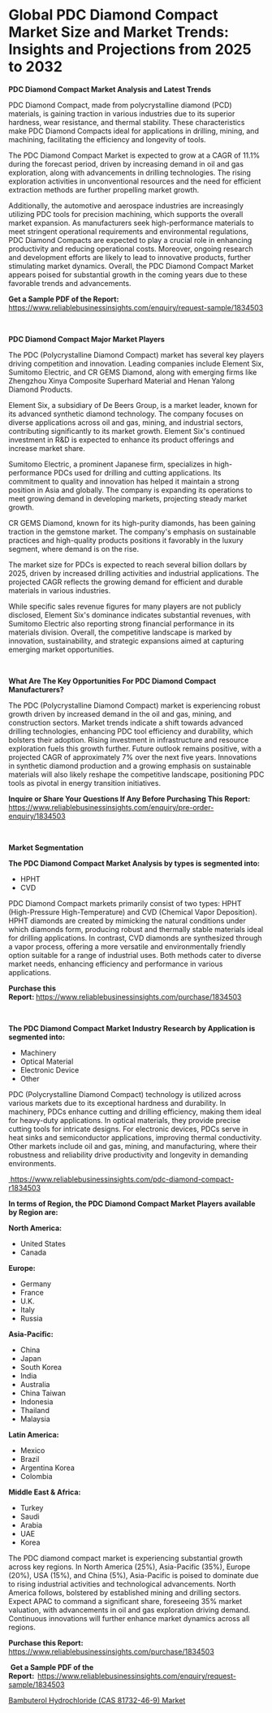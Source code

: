 <p><h1>Global PDC Diamond Compact Market Size and Market Trends: Insights and Projections from 2025 to 2032</h1></p><p><strong>PDC Diamond Compact Market Analysis and Latest Trends</strong></p>
<p><p>PDC Diamond Compact, made from polycrystalline diamond (PCD) materials, is gaining traction in various industries due to its superior hardness, wear resistance, and thermal stability. These characteristics make PDC Diamond Compacts ideal for applications in drilling, mining, and machining, facilitating the efficiency and longevity of tools.</p><p>The PDC Diamond Compact Market is expected to grow at a CAGR of 11.1% during the forecast period, driven by increasing demand in oil and gas exploration, along with advancements in drilling technologies. The rising exploration activities in unconventional resources and the need for efficient extraction methods are further propelling market growth. </p><p>Additionally, the automotive and aerospace industries are increasingly utilizing PDC tools for precision machining, which supports the overall market expansion. As manufacturers seek high-performance materials to meet stringent operational requirements and environmental regulations, PDC Diamond Compacts are expected to play a crucial role in enhancing productivity and reducing operational costs. Moreover, ongoing research and development efforts are likely to lead to innovative products, further stimulating market dynamics. Overall, the PDC Diamond Compact Market appears poised for substantial growth in the coming years due to these favorable trends and advancements.</p></p>
<p><strong>Get a Sample PDF of the Report:&nbsp;</strong> <a href="https://www.reliablebusinessinsights.com/enquiry/request-sample/1834503?utm_campaign=2215&utm_medium=2&utm_source=Github&utm_content=ia&utm_term=02032025&utm_id=pdc-diamond-compact">https://www.reliablebusinessinsights.com/enquiry/request-sample/1834503</a></p>
<p>&nbsp;</p>
<p><strong>PDC Diamond Compact Major Market Players</strong></p>
<p><p>The PDC (Polycrystalline Diamond Compact) market has several key players driving competition and innovation. Leading companies include Element Six, Sumitomo Electric, and CR GEMS Diamond, along with emerging firms like Zhengzhou Xinya Composite Superhard Material and Henan Yalong Diamond Products.</p><p>Element Six, a subsidiary of De Beers Group, is a market leader, known for its advanced synthetic diamond technology. The company focuses on diverse applications across oil and gas, mining, and industrial sectors, contributing significantly to its market growth. Element Six's continued investment in R&D is expected to enhance its product offerings and increase market share.</p><p>Sumitomo Electric, a prominent Japanese firm, specializes in high-performance PDCs used for drilling and cutting applications. Its commitment to quality and innovation has helped it maintain a strong position in Asia and globally. The company is expanding its operations to meet growing demand in developing markets, projecting steady market growth.</p><p>CR GEMS Diamond, known for its high-purity diamonds, has been gaining traction in the gemstone market. The company's emphasis on sustainable practices and high-quality products positions it favorably in the luxury segment, where demand is on the rise.</p><p>The market size for PDCs is expected to reach several billion dollars by 2025, driven by increased drilling activities and industrial applications. The projected CAGR reflects the growing demand for efficient and durable materials in various industries.</p><p>While specific sales revenue figures for many players are not publicly disclosed, Element Six's dominance indicates substantial revenues, with Sumitomo Electric also reporting strong financial performance in its materials division. Overall, the competitive landscape is marked by innovation, sustainability, and strategic expansions aimed at capturing emerging market opportunities.</p></p>
<p>&nbsp;</p>
<p><strong>What Are The Key Opportunities For PDC Diamond Compact Manufacturers?</strong></p>
<p><p>The PDC (Polycrystalline Diamond Compact) market is experiencing robust growth driven by increased demand in the oil and gas, mining, and construction sectors. Market trends indicate a shift towards advanced drilling technologies, enhancing PDC tool efficiency and durability, which bolsters their adoption. Rising investment in infrastructure and resource exploration fuels this growth further. Future outlook remains positive, with a projected CAGR of approximately 7% over the next five years. Innovations in synthetic diamond production and a growing emphasis on sustainable materials will also likely reshape the competitive landscape, positioning PDC tools as pivotal in energy transition initiatives.</p></p>
<p><strong>Inquire or Share Your Questions If Any Before Purchasing This Report:</strong> <a href="https://www.reliablebusinessinsights.com/enquiry/pre-order-enquiry/1834503?utm_campaign=2215&utm_medium=2&utm_source=Github&utm_content=ia&utm_term=02032025&utm_id=pdc-diamond-compact">https://www.reliablebusinessinsights.com/enquiry/pre-order-enquiry/1834503</a></p>
<p>&nbsp;</p>
<p><strong>Market Segmentation</strong></p>
<p><strong>The PDC Diamond Compact Market Analysis by types is segmented into:</strong></p>
<p><ul><li>HPHT</li><li>CVD</li></ul></p>
<p><p>PDC Diamond Compact markets primarily consist of two types: HPHT (High-Pressure High-Temperature) and CVD (Chemical Vapor Deposition). HPHT diamonds are created by mimicking the natural conditions under which diamonds form, producing robust and thermally stable materials ideal for drilling applications. In contrast, CVD diamonds are synthesized through a vapor process, offering a more versatile and environmentally friendly option suitable for a range of industrial uses. Both methods cater to diverse market needs, enhancing efficiency and performance in various applications.</p></p>
<p><strong>Purchase this Report:&nbsp;</strong><a href="https://www.reliablebusinessinsights.com/purchase/1834503?utm_campaign=2215&utm_medium=2&utm_source=Github&utm_content=ia&utm_term=02032025&utm_id=pdc-diamond-compact">https://www.reliablebusinessinsights.com/purchase/1834503</a></p>
<p>&nbsp;</p>
<p><strong>The PDC Diamond Compact Market Industry Research by Application is segmented into:</strong></p>
<p><ul><li>Machinery</li><li>Optical Material</li><li>Electronic Device</li><li>Other</li></ul></p>
<p><p>PDC (Polycrystalline Diamond Compact) technology is utilized across various markets due to its exceptional hardness and durability. In machinery, PDCs enhance cutting and drilling efficiency, making them ideal for heavy-duty applications. In optical materials, they provide precise cutting tools for intricate designs. For electronic devices, PDCs serve in heat sinks and semiconductor applications, improving thermal conductivity. Other markets include oil and gas, mining, and manufacturing, where their robustness and reliability drive productivity and longevity in demanding environments.</p></p>
<p><a href="https://www.reliablebusinessinsights.com/pdc-diamond-compact-r1834503?utm_campaign=2215&utm_medium=2&utm_source=Github&utm_content=ia&utm_term=02032025&utm_id=pdc-diamond-compact">&nbsp;https://www.reliablebusinessinsights.com/pdc-diamond-compact-r1834503</a></p>
<p><strong>In terms of Region, the PDC Diamond Compact Market Players available by Region are:</strong></p>
<p>
    <p> <strong> North America: </strong>
        <ul>
            <li>United States</li>
            <li>Canada</li>
        </ul>
        </p> 
    <p> <strong> Europe: </strong>
        <ul>
            <li>Germany</li>
            <li>France</li>
            <li>U.K.</li>
            <li>Italy</li>
            <li>Russia</li>
        </ul>
        </p> 
    <p> <strong> Asia-Pacific: </strong>
        <ul>
            <li>China</li>
            <li>Japan</li>
            <li>South Korea</li>
            <li>India</li>
            <li>Australia</li>
            <li>China Taiwan</li>
            <li>Indonesia</li>
            <li>Thailand</li>
            <li>Malaysia</li>
        </ul>
        </p> 
    <p> <strong> Latin America: </strong>
        <ul>
            <li>Mexico</li>
            <li>Brazil</li>
            <li>Argentina Korea</li>
            <li>Colombia</li>
        </ul>
        </p> 
    <p> <strong> Middle East & Africa: </strong>
        <ul>
            <li>Turkey</li>
            <li>Saudi</li>
            <li>Arabia</li>
            <li>UAE</li>
            <li>Korea</li>
        </ul>
    </p>
    </p>
<p><p>The PDC diamond compact market is experiencing substantial growth across key regions. In North America (25%), Asia-Pacific (35%), Europe (20%), USA (15%), and China (5%), Asia-Pacific is poised to dominate due to rising industrial activities and technological advancements. North America follows, bolstered by established mining and drilling sectors. Expect APAC to command a significant share, foreseeing 35% market valuation, with advancements in oil and gas exploration driving demand. Continuous innovations will further enhance market dynamics across all regions.</p></p>
<p><strong>Purchase this Report: </strong><a href="https://www.reliablebusinessinsights.com/purchase/1834503?utm_campaign=2215&utm_medium=2&utm_source=Github&utm_content=ia&utm_term=02032025&utm_id=pdc-diamond-compact">https://www.reliablebusinessinsights.com/purchase/1834503</a></p>
<p>&nbsp;<strong>Get a Sample PDF of the Report:&nbsp;&nbsp;</strong><a href="https://www.reliablebusinessinsights.com/enquiry/request-sample/1834503?utm_campaign=2215&utm_medium=2&utm_source=Github&utm_content=ia&utm_term=02032025&utm_id=pdc-diamond-compact">https://www.reliablebusinessinsights.com/enquiry/request-sample/1834503</a></p>
<p><strong></strong></p>
<p><p><a href="https://github.com/SanjidaMahmud54/Market-Research-Report-List-1/blob/main/bambuterol-hydrochloride-cas-81732-46-9-market.md?utm_campaign=2215&utm_medium=2&utm_source=Github&utm_content=ia&utm_term=02032025&utm_id=pdc-diamond-compact">Bambuterol Hydrochloride (CAS 81732-46-9) Market</a></p></p>